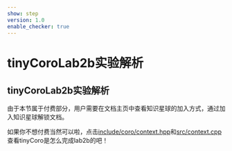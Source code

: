 ```yaml
---
show: step
version: 1.0
enable_checker: true
---
```


# tinyCoroLab2b实验解析

## tinyCoroLab2b实验解析

由于本节属于付费部分，用户需要在文档主页中查看知识星球的加入方式，通过加入知识星球解锁文档。

如果你不想付费当然可以啦，点击[include/coro/context.hpp](https://github.com/sakurs2/tinyCoroLab/blob/master/include/coro/context.hpp)和[src/context.cpp](https://github.com/sakurs2/tinyCoroLab/blob/master/src/context.cpp)查看tinyCoro是怎么完成lab2b的吧！
